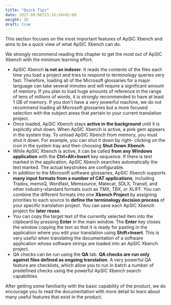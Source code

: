 ```yaml
---
title: "Quick Tips"
date: 2017-08-06T23:16:24+02:00
weight: 20
draft: true
---
```


This section focuses on the most important features of ApSIC Xbench and aims to be a quick view of what ApSIC Xbench can do.

We strongly recommend reading this chapter to get the most out of ApSIC Xbench with the minimum learning effort.

* ApSIC Xbench **is not an indexer**. It reads the contents of the files each time you load a project and tries to respond to terminology queries very fast. Therefore, loading all of the Microsoft glossaries for a major language can take several minutes and will require a significant amount of memory. If you plan to load huge amounts of reference in the range of tens of millions of words, it is strongly recommended to have at least 1 GB of memory. If you don't have a very powerful machine, we do not recommend loading all Microsoft glossaries but a more focused selection with the subject areas that pertain to your current translation project.
* Once loaded, ApSIC Xbench stays **active in the background** until it is explicitly shut down. When ApSIC Xbench is active, a pink gem appears in the system tray. To unload ApSIC Xbench from memory, you must shut it down. For example, you can shut it down by right- clicking on the icon in the system tray and then choosing **Shut Down Xbench**.
* While ApSIC Xbench is active, it can be called **from any Windows application** with the **Ctrl+Alt+Insert** key sequence. If there is text marked in the application, ApSIC Xbench searches automatically the text marked. The actual keystrokes are configurable.
* In addition to the Microsoft software glossaries, ApSIC Xbench supports **many input formats from a number of CAT applications**, including Trados, memoQ, Wordfast, Memsource, Matecat, SDLX, Transit, and other industry-standard formats such as TMX, TBX, or XLIFF. You can combine the different formats into one **Xbench Project** by assigning priorities to each source to **define the terminology decision process** of your specific translation project. You can save each ApSIC Xbench project for **later reuse**.
* You can copy the target text of the currently selected item into the clipboard by pressing **Enter** in the main window. The **Enter** key closes the window copying the text so that it is ready for pasting in the application where you edit your translation using **Shift+Insert**. This is very useful when translating the documentation of a software application whose software strings are loaded into an ApSIC Xbench project.
* QA checks can be run using the **QA** tab. **QA checks are run only against files defined as ongoing translation**. A very powerful QA feature are checklists, which allow you to run in batch a number of predefined checks using the powerful ApSIC Xbench search capabilities.

After getting some familiarity with the basic capability of the product, we do encourage you to read the documentation with more detail to learn about many useful features that exist in the product.